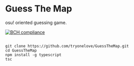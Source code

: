 # Guess The Map

osu! oriented guessing game.

[![BCH compliance](https://bettercodehub.com/edge/badge/tryonelove/GuessTheMap?branch=master&token=4c9d23acfa22acf5ebc53d4efb3b9937e072d6f2)](https://bettercodehub.com/)
## 

```
git clone https://github.com/tryonelove/GuessTheMap.git
cd GuessTheMap
npm install -g typescript
tsc
```
